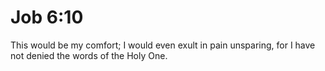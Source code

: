 # Job 6:10

This would be my comfort; I would even exult in pain unsparing, for I have not denied the words of the Holy One.
